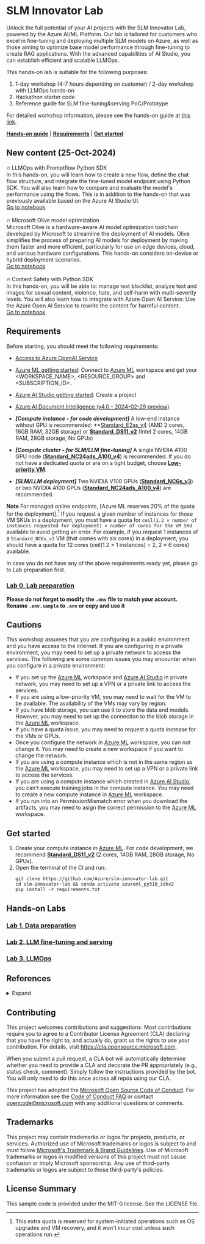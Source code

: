 # SLM Innovator Lab

Unlock the full potential of your AI projects with the SLM Innovator Lab, powered by the Azure AI/ML Platform. Our lab is tailored for customers who excel in fine-tuning and deploying multiple SLM models on Azure, as well as those aiming to optimize base model performance through fine-tuning to create RAG applications. With the advanced capabilities of AI Studio, you can establish efficient and scalable LLMOps.

This hands-on lab is suitable for the following purposes:

1. 1-day workshop (4-7 hours depending on customer) / 2-day workshop with LLMOps hands-on
2. Hackathon starter code
3. Reference guide for SLM fine-tuning&serving PoC/Prototype

For detailed workshop information, please see the hands-on guide at [this link](https://azure.github.io/slm-innovator-lab/).

[**Hands-on guide**](https://azure.github.io/slm-innovator-lab/) | [**Requirements**](#requirements) | [**Get started**](#get-started) 

## New content (25-Oct-2024)
🔥 LLMOps with Promptflow Python SDK<br>
In this hands-on, you will learn how to create a new flow, define the chat flow structure, and integrate the fine-tuned model endpoint using Python SDK. You will also learn how to compare and evaluate the model's performance using the flows. This is in addition to the hands-on that was previously available based on the Azure AI Studio UI. 
<br>
<a href="https://github.com/Azure/slm-innovator-lab/blob/main/3_llmops-aistudio/3_2_prototyping/promptflow_with_code.ipynb">Go to notebook</a>
<br><br>
🔥 Microsoft Olive model optimization <br>
Microsoft Olive is a hardware-aware AI model optimization toolchain developed by Microsoft to streamline the deployment of AI models. Olive simplifies the process of preparing AI models for deployment by making them faster and more efficient, particularly for use on edge devices, cloud, and various hardware configurations. This hands-on considers on-device or hybrid deployment scenarios.
<br>
<a href="https://github.com/Azure/slm-innovator-lab/blob/main/2_slm-fine-tuning-mlstudio/phi3/3_optimization_olive.ipynb">Go to notebook</a>
<br><br>
🔥 Content Safety with Python SDK<br>
In this hands-on, you will be able to: manage text blocklist, analyze text and images for sexual content, violence, hate, and self-harm with multi-severity levels. You will also learn how to integrate with Azure Open AI Service: Use the Azure Open AI Service to rewrite the content for harmful content.
<br>
<a href="https://github.com/Azure/slm-innovator-lab/blob/main/3_llmops-aistudio/3_4_operationalizing/contentsafety_with_code.ipynb">Go to notebook</a>

## Requirements
Before starting, you should meet the following requirements:

- [Access to Azure OpenAI Service](https://go.microsoft.com/fwlink/?linkid=2222006)
- [Azure ML getting started](https://github.com/Azure/azureml-examples/tree/main/tutorials): Connect to [Azure ML] workspace and get your <WORKSPACE_NAME>, <RESOURCE_GROUP> and <SUBSCRIPTION_ID>.
- [Azure AI Studio getting started](https://aka.ms/azureaistudio): Create a project
- [Azure AI Document Intelligence (v4.0 - 2024-02-29 preview)](https://learn.microsoft.com/en-us/azure/ai-services/document-intelligence/overview?view=doc-intel-4.0.0)

- ***[Compute instance - for code development]*** A low-end instance without GPU is recommended: **[Standard_E2as_v4] (AMD 2 cores, 16GB RAM, 32GB storage) or **[Standard_DS11_v2]** (Intel 2 cores, 14GB RAM, 28GB storage, No GPUs)  
- ***[Compute cluster - for SLM/LLM fine-tuning]*** A single NVIDIA A100 GPU node (**[Standard_NC24ads_A100_v4]**) is recommended. If you do not have a dedicated quota or are on a tight budget, choose **[Low-priority VM]**.
- ***[SLM/LLM deployment]*** Two NVIDIA V100 GPUs (**[Standard_NC6s_v3]**) or two NVIDIA A100 GPUs (**[Standard_NC24ads_A100_v4]**) are recommended. 

**Note**
For managed online endpoints, [Azure ML reserves 20% of the quota for the deployment].[^1] If you request a given number of instances for those VM SKUs in a deployment, you must have a quota for `ceil(1.2 × number of instances requested for deployment) × number of cores for the VM SKU` available to avoid getting an error. For example, if you request 1 instances of a `Standard_NC6s_v3` VM (that comes with six cores) in a deployment, you should have a quota for 12 cores (ceil(1.2 × 1 instances) = 2, 2 × 6 cores) available.  

In case you do not have any of the above requirements ready yet, please go to Lab preparation first.
### [Lab 0. Lab preparation](0_lab_preparation)

**Please do not forget to modify the `.env` file to match your account. Rename `.env.sample` to `.env` or copy and use it**

## Cautions
This workshop assumes that you are configuring in a public environment and you have access to the internet. If you are configuring in a private environment, you may need to set up a private network to access the services. The following are some common issues you may encounter when you configure in a private environment:
- If you set up the [Azure ML] workspace and [Azure AI Studio] in private network, you may need to set up a VPN or a private link to access the services.
- If you are using a low-priority VM, you may need to wait for the VM to be available. The availability of the VMs may vary by region.
- If you have blob storage, you can use it to store the data and models. However, you may need to set up the connection to the blob storage in the [Azure ML] workspace.
- If you have a quota issue, you may need to request a quota increase for the VMs or GPUs.
- Once you configure the network in [Azure ML] workspace, you can not change it. You may need to create a new workspace if you want to change the network.
- If you are using a compute instance which is not in the same region as the [Azure ML] workspace, you may need to set up a VPN or a private link to access the services.
- If you are using a compute instance which created in [Azure AI Studio], you can't execute training jobs in the compute instance. You may need to create a new compute instance in [Azure ML] workspace.
- If you run into an PermissionMismatch error when you download the artifacts, you may need to asign the correct permission to the [Azure ML] workspace.

## Get started
1. Create your compute instance in [Azure ML]. For code development, we recommend **[Standard_DS11_v2]** (2 cores, 14GB RAM, 28GB storage, No GPUs).
2. Open the terminal of the CI and run: 
    ```shell
    git clone https://github.com/Azure/slm-innovator-lab.git
    cd slm-innovator-lab && conda activate azureml_py310_sdkv2
    pip install -r requirements.txt
    ```

## Hands-on Labs

### [Lab 1. Data preparation](1_synthetic-qa-generation)
### [Lab 2. LLM fine-tuning and serving](2_slm-fine-tuning-mlstudio)
### [Lab 3. LLMOps](3_llmops-aistudio)

## References

<details markdown="block">
<summary>Expand</summary>

### Data preparation
- [Evolve-Instruct](https://arxiv.org/pdf/2304.12244)
- [GLAN (Generalized Instruction Tuning)](https://arxiv.org/pdf/2402.13064)
- [Auto Evolve-Instruct](https://arxiv.org/pdf/2406.00770)
- [Azure Machine Learning examples](https://github.com/Azure/azureml-examples)

### SLM fine-tuning

#### Phi-3/Phi-3.5
- [Finetune Small Language Model (SLM) Phi-3 using Azure ML](https://techcommunity.microsoft.com/t5/ai-machine-learning-blog/finetune-small-language-model-slm-phi-3-using-azure-machine/ba-p/4130399)
- [microsoft/Phi-3-mini-4k-instruct](https://huggingface.co/microsoft/Phi-3-mini-4k-instruct): This is Microsoft's official Phi-3-mini-4k-instruct model.
- [microsoft/Phi-3-mini-128k-instruct](https://huggingface.co/microsoft/Phi-3-mini-128k-instruct): This is Microsoft's official Phi-3-mini-128k-instruct model.
- [microsoft/Phi-3.5-mini-instruct](https://huggingface.co/microsoft/Phi-3.5-mini-instruct): This is Microsoft's official Phi-3.5-mini-instruct model.
- [microsoft/Phi-3.5-MoE-instruct](https://huggingface.co/microsoft/Phi-3.5-MoE-instruct): This is Microsoft's official Phi-3.5-MoE-instruct model.
- [Korean language proficiency evaluation for LLM/SLM models using KMMLU, CLIcK, and HAE-RAE dataset](https://github.com/daekeun-ml/evaluate-llm-on-korean-dataset)
- [daekeun-ml/Phi-3-medium-4k-instruct-ko-poc-v0.1](https://huggingface.co/daekeun-ml/Phi-3-medium-4k-instruct-ko-poc-v0.1)

#### Florence-2
- [Fine-tuning Florence-2 for VQA (Visual Question Answering) using the Azure ML Python SDK and MLflow](https://techcommunity.microsoft.com/t5/ai-machine-learning-blog/fine-tuning-florence-2-for-vqa-visual-question-answering-using/ba-p/4181123)
- [Hugging Face Blog - Finetune Florence-2 on DoCVQA](https://huggingface.co/blog/finetune-florence2)

### LLMOps
- [LLMOps with Prompt flow (Supports both AI Studio and Azure Machine Learning](https://github.com/microsoft/llmops-promptflow-template)

</details>

## Contributing

This project welcomes contributions and suggestions.  Most contributions require you to agree to a
Contributor License Agreement (CLA) declaring that you have the right to, and actually do, grant us
the rights to use your contribution. For details, visit https://cla.opensource.microsoft.com.

When you submit a pull request, a CLA bot will automatically determine whether you need to provide
a CLA and decorate the PR appropriately (e.g., status check, comment). Simply follow the instructions
provided by the bot. You will only need to do this once across all repos using our CLA.

This project has adopted the [Microsoft Open Source Code of Conduct](https://opensource.microsoft.com/codeofconduct/).
For more information see the [Code of Conduct FAQ](https://opensource.microsoft.com/codeofconduct/faq/) or
contact [opencode@microsoft.com](mailto:opencode@microsoft.com) with any additional questions or comments.

## Trademarks

This project may contain trademarks or logos for projects, products, or services. Authorized use of Microsoft 
trademarks or logos is subject to and must follow 
[Microsoft's Trademark & Brand Guidelines](https://www.microsoft.com/en-us/legal/intellectualproperty/trademarks/usage/general).
Use of Microsoft trademarks or logos in modified versions of this project must not cause confusion or imply Microsoft sponsorship.
Any use of third-party trademarks or logos are subject to those third-party's policies.

## License Summary

This sample code is provided under the MIT-0 license. See the LICENSE file.

[SLM Innovator Lab]: https://github.com/Azure/slm-innovator-lab
[Azure OpenAI]: https://oai.azure.com/
[Azure ML]: https://ml.azure.com/
[Azure AI Studio]: https://ai.azure.com/
[GenAI ecosystem in Azure]: https://azure.microsoft.com/en-us/products/machine-learning/generative-ai
[Lab 1. Data preparation]: https://azure.github.io/slm-innovator-lab/1_synthetic_data/
[Lab 2. Fine-tuning and serving]: https://azure.github.io/slm-innovator-lab/2_fine-tuning/
[Lab 3. LLMOps]: https://azure.github.io/slm-innovator-lab/3_llmops-aistudio/README.html
[Standard_DS11_v2]: https://learn.microsoft.com/azure/virtual-machines/sizes/memory-optimized/dv2-dsv2-series-memory
[Standard_E2as_v4]: https://learn.microsoft.com/en-us/azure/virtual-machines/sizes/memory-optimized/easv4-series
[Standard_NC24ads_A100_v4]: https://learn.microsoft.com/en-us/azure/virtual-machines/sizes/gpu-accelerated/nca100v4-series?tabs=sizebasic
[Standard_NC6s_v3]: https://learn.microsoft.com/azure/virtual-machines/sizes/gpu-accelerated/ncv3-series?tabs=sizebasic
[Low-priority VM]: https://learn.microsoft.com/en-us/azure/machine-learning/how-to-manage-optimize-cost?view=azureml-api-2#low-pri-vm

[^1]: This extra quota is reserved for system-initiated operations such as OS upgrades and VM recovery, and it won't incur cost unless such operations run.